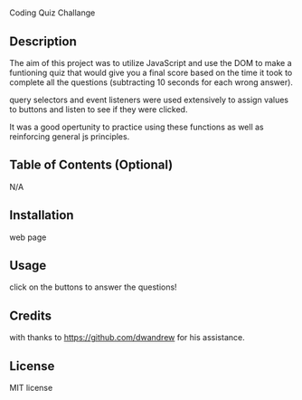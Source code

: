 # <Your-Project-Title>

Coding Quiz Challange

## Description

The aim of this project was to utilize JavaScript and use the DOM to make a 
funtioning quiz that would give you a final score based on the time it took to complete all the questions (subtracting 10 seconds for each wrong answer).

query selectors and event listeners were used extensively to assign values to buttons and listen to see if they were clicked. 

It was a good opertunity to practice using these functions as well as reinforcing 
general js principles. 

## Table of Contents (Optional)

N/A

## Installation

web page 

## Usage

click on the buttons to answer the questions!

## Credits

with thanks to https://github.com/dwandrew for his assistance.

## License

MIT license

